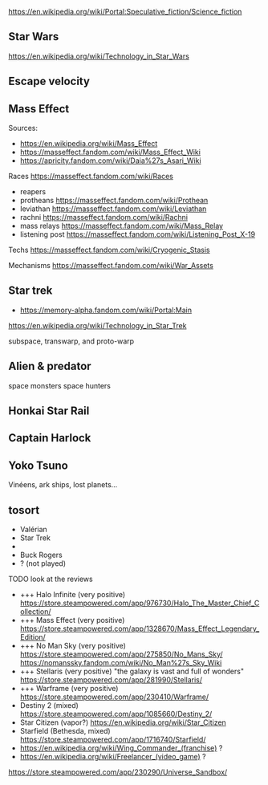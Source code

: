 

https://en.wikipedia.org/wiki/Portal:Speculative_fiction/Science_fiction



## Star Wars
https://en.wikipedia.org/wiki/Technology_in_Star_Wars


## Escape velocity


## Mass Effect
Sources:
* https://en.wikipedia.org/wiki/Mass_Effect
* https://masseffect.fandom.com/wiki/Mass_Effect_Wiki
* https://apricity.fandom.com/wiki/Daia%27s_Asari_Wiki

Races https://masseffect.fandom.com/wiki/Races
* reapers
* protheans https://masseffect.fandom.com/wiki/Prothean
* leviathan https://masseffect.fandom.com/wiki/Leviathan
* rachni https://masseffect.fandom.com/wiki/Rachni
* mass relays https://masseffect.fandom.com/wiki/Mass_Relay
* listening post https://masseffect.fandom.com/wiki/Listening_Post_X-19

Techs
https://masseffect.fandom.com/wiki/Cryogenic_Stasis

Mechanisms
https://masseffect.fandom.com/wiki/War_Assets


## Star trek
* https://memory-alpha.fandom.com/wiki/Portal:Main


https://en.wikipedia.org/wiki/Technology_in_Star_Trek

subspace, transwarp, and proto-warp

## Alien & predator
space monsters
space hunters


## Honkai Star Rail



## Captain Harlock


## Yoko Tsuno
Vinéens, ark ships, lost planets...



## tosort

- Valérian
- Star Trek
- 
- Buck Rogers
- ? (not played) 

TODO look at the reviews
* +++ Halo Infinite (very positive) https://store.steampowered.com/app/976730/Halo_The_Master_Chief_Collection/
* +++ Mass Effect (very positive) https://store.steampowered.com/app/1328670/Mass_Effect_Legendary_Edition/
* +++ No Man Sky (very positive) https://store.steampowered.com/app/275850/No_Mans_Sky/ https://nomanssky.fandom.com/wiki/No_Man%27s_Sky_Wiki
* +++ Stellaris (very positive) "the galaxy is vast and full of wonders" https://store.steampowered.com/app/281990/Stellaris/
* +++ Warframe (very positive) https://store.steampowered.com/app/230410/Warframe/
* Destiny 2 (mixed) https://store.steampowered.com/app/1085660/Destiny_2/
* Star Citizen (vapor?) https://en.wikipedia.org/wiki/Star_Citizen
* Starfield (Bethesda, mixed) https://store.steampowered.com/app/1716740/Starfield/
* https://en.wikipedia.org/wiki/Wing_Commander_(franchise) ?
* https://en.wikipedia.org/wiki/Freelancer_(video_game) ?

https://store.steampowered.com/app/230290/Universe_Sandbox/
